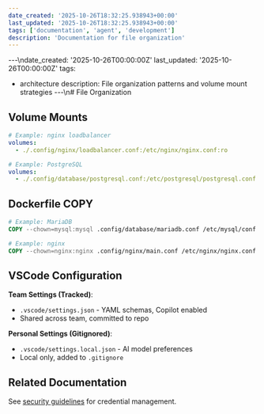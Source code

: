 ```yaml
---
date_created: '2025-10-26T18:32:25.938943+00:00'
last_updated: '2025-10-26T18:32:25.938943+00:00'
tags: ['documentation', 'agent', 'development']
description: 'Documentation for file organization'
---
```


---\ndate_created: '2025-10-26T00:00:00Z'
last_updated: '2025-10-26T00:00:00Z'
tags:

- architecture
  description: File organization patterns and volume mount strategies
  ---\n# File Organization

## Volume Mounts

```yaml
# Example: nginx loadbalancer
volumes:
  - ./.config/nginx/loadbalancer.conf:/etc/nginx/nginx.conf:ro

# Example: PostgreSQL
volumes:
  - ./.config/database/postgresql.conf:/etc/postgresql/postgresql.conf:ro
```

## Dockerfile COPY

```dockerfile
# Example: MariaDB
COPY --chown=mysql:mysql .config/database/mariadb.conf /etc/mysql/conf.d/custom.cnf

# Example: nginx
COPY --chown=nginx:nginx .config/nginx/main.conf /etc/nginx/nginx.conf
```

## VSCode Configuration

**Team Settings (Tracked)**:

- `.vscode/settings.json` - YAML schemas, Copilot enabled
- Shared across team, committed to repo

**Personal Settings (Gitignored)**:

- `.vscode/settings.local.json` - AI model preferences
- Local only, added to `.gitignore`

## Related Documentation

See [security guidelines](security.md) for credential management.
